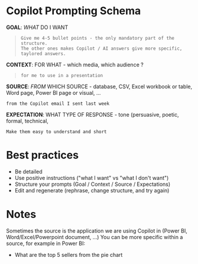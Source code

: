 # Copilot Prompting Schema

**GOAL**: *WHAT* DO I WANT
> ```
> Give me 4-5 bullet points - the only mandatory part of the structure.
> The other ones makes Copilot / AI answers give more specific, taylored answers.
> ```

**CONTEXT**: FOR WHAT - which media, which audience ?
> ```
> for me to use in a presentation
> ```
**SOURCE**: *FROM* WHICH SOURCE - database, CSV, Excel workbook or table, Word page, Power BI page or visual, ...
```
from the Copilot email I sent last week
```
**EXPECTATION**: WHAT TYPE OF RESPONSE - tone (persuasive, poetic, formal, technical, 
```
Make them easy to understand and short
```

# Best practices

- Be detailed
- Use positive instructions ("what I want" vs "what I don't want")
- Structure your prompts (Goal / Context / Source / Expectations)
- Edit and regenerate (rephrase, change structure, and try again)

# Notes

Sometimes the source is the application we are using Copilot in (Power BI, Word/Excel/Powerpoint document, ...)
You can be more specific within a source, for example in Power BI:
- What are the top 5 sellers from the pie chart
